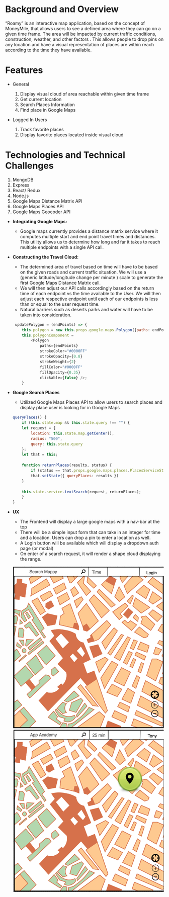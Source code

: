 # Background and Overview

“Roamy” is an interactive map application, based on the concept of MoneyMile, that allows users to see a defined area where they can go on a given time frame. The area will be impacted by current traffic conditions, construction, weather, and other factors . This allows people to drop pins on any location and have a visual representation of places are within reach according to the time they have available.

# Features
* General
    1. Display visual cloud of area reachable within given time frame
    2. Get current location
    3. Search Places Information
    4. Find place in Google Maps

* Logged In Users
    1. Track favorite places
    2. Display favorite places located inside visual cloud


# Technologies and Technical Challenges

1. MongoDB
2. Express
3. React/ Redux
4. Node.js
5. Google Maps Distance Matrix API 
6. Google Maps Places API
7. Google Maps Geocoder API

* **Integrating Google Maps:** 
    * Google maps currently provides a distance matrix service where it computes multiple start and end point travel times and distances. This utility allows us to determine how long and far it takes to reach multiple endpoints with a single API call.
* **Constructing the Travel Cloud:**
    * The determined area of travel based on time will have to be based on the given roads and current traffic situation. We will use a (generic latitude/longitude change per minute ) scale to generate the first Google Maps Distance Matrix call. 
    * We will then adjust our API calls accordingly based on the return time of each endpoint vs the time available to the User. We will then adjust each respective endpoint until each of our endpoints is less than or equal to the user request time.
    * Natural barriers such as deserts parks and water will have to be taken into consideration.

    ```js
     updatePolygon = (endPoints) => {
        this.polygon = new this.props.google.maps.Polygon({paths: endPoints});
        this.polygonComponent =
            <Polygon
                paths={endPoints}
                strokeColor="#0000FF"
                strokeOpacity={0.8}
                strokeWeight={2}
                fillColor="#0000FF"
                fillOpacity={0.35}
                clickable={false} />;
        }
    ```
* **Google Search Places**
    * Utilized Google Maps Places API to allow users to search places and display place user is looking for in Google Maps
    ```js
    queryPlaces() {
        if (this.state.map && this.state.query !== "") {
        let request = {
            location: this.state.map.getCenter(),
            radius: "500",
            query: this.state.query
        };
        let that = this;

        function returnPlaces(results, status) {
            if (status == that.props.google.maps.places.PlacesServiceStatus.OK)
            that.setState({ queryPlaces: results }) 
        }

        this.state.service.textSearch(request, returnPlaces);
        }
    }
    ```
* **UX**
    * The Frontend will display a large google maps with a nav-bar at the top
    * There will be a simple input form that can take in an integer for time and a location. Users can drop a pin to enter a location as well. 
    * A Login button will be available which will display a dropdown auth page (or modal)
    * On enter of a search request, it will render a shape cloud displaying the range.

    ![link](readme-images/Maps1.png)
    ![link](readme-images/Maps2.png)







